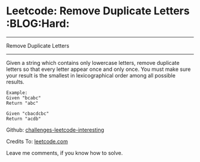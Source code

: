 # Leetcode: Remove Duplicate Letters     :BLOG:Hard:


---

Remove Duplicate Letters  

---

Given a string which contains only lowercase letters, remove duplicate letters so that every letter appear once and only once. You must make sure your result is the smallest in lexicographical order among all possible results.  

    Example:
    Given "bcabc"
    Return "abc"

    Given "cbacdcbc"
    Return "acdb"

Github: [challenges-leetcode-interesting](https://github.com/DennyZhang/challenges-leetcode-interesting/tree/master/remove-duplicate-letters)  

Credits To: [leetcode.com](https://leetcode.com/problems/remove-duplicate-letters/description/)  

Leave me comments, if you know how to solve.